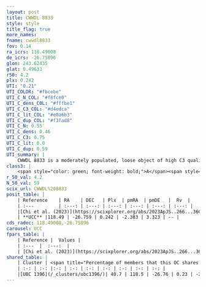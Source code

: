 ```yaml
---
layout: post
title: CWWDL 8833
style: style
title_flag: true
more_names: 
fname: cwwdl8833
fov: 0.14
ra_icrs: 118.49008
de_icrs: -26.75896
glon: 243.62435
glat: 0.49633
r50: 4.2
plx: 0.242
UTI: "0.21"
UTI_COLOR: "#fbcebe"
UTI_C_N_COL: "#f8fce0"
UTI_C_dens_COL: "#fffbe1"
UTI_C_C3_COL: "#d4edca"
UTI_C_lit_COL: "#e0a6b3"
UTI_C_dup_COL: "#f3fad8"
UTI_C_N: 0.55
UTI_C_dens: 0.46
UTI_C_C3: 0.75
UTI_C_lit: 0.0
UTI_C_dup: 0.59
UTI_summary: |
    CWWDL 8833 is a moderately populated, loose object of high C3 quality. It was recently reported in the literature.<br><br>This is likely a unique object, which shares a moderate percentage of members with at least one previously reported entry.
class3: |
    <span style="color: green; font-weight: bold;">A</span><span style="color: #FFC300; font-weight: bold;">B</span>
r_50_val: 4.2
N_50_val: 59
scix_url: CWWDL%208833
posit_table: |
    | Reference    | RA    | DEC   | Plx  | pmRA  | pmDE   |  Rv  |
    | :---         | :---: | :---: | :---: | :---: | :---: | :---: |
    |[Chi et al. (2023)](https://scixplorer.org/abs/2023ApJS..266...36C) | 118.46 | -26.743 | 0.282 | -2.362 | 3.369 | 73.802 |
    | **UCC** |118.49 | -26.759 | 0.242 | -2.383 | 3.323 | -- | 
cds_radec: 118.49008,-26.75896
carousel: UCC
fpars_table: |
    | Reference |  Values |
    | :---  |  :---:  |
    | [Chi et al. (2023)](https://scixplorer.org/abs/2023ApJS..266...36C) | `logAge=7.67, Z=-0.58` |
shared_table: |
    | Cluster | <span title="Percentage of members that this OC shares with the ones listed">%</span>   | RA   | DEC   | Plx   | pmRA  | pmDE  | Rv | UTI |
    | :-: | :-: |:-: | :-: | :-: | :-: | :-: | :-: | :-: |
    |[UBC 1396](/_clusters/ubc1396/)| 40.7 | 118.5 | -26.76 | 0.23 | -2.46 | 3.23 | -- |0.58 |
---
```


